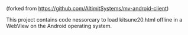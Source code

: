 (forked from https://github.com/AltimitSystems/mv-android-client)

This project contains code nessorcary to load kitsune20.html offline in a WebView on the Android operating system.
